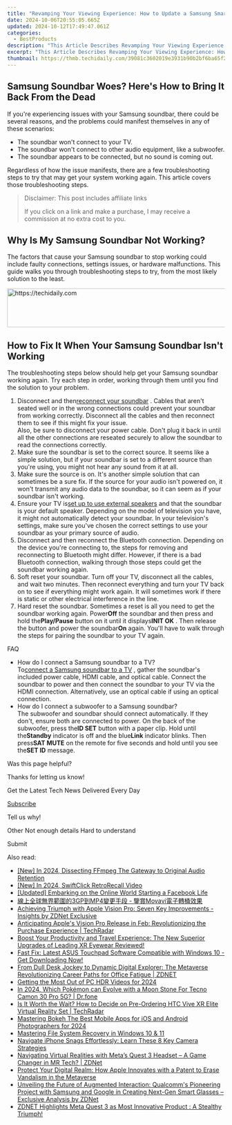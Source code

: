 ```yaml
---
title: "Revamping Your Viewing Experience: How to Update a Samsung Smart TV Model"
date: 2024-10-06T20:55:05.665Z
updated: 2024-10-12T17:49:47.061Z
categories:
  - BestProducts
description: "This Article Describes Revamping Your Viewing Experience: How to Update a Samsung Smart TV Model"
excerpt: "This Article Describes Revamping Your Viewing Experience: How to Update a Samsung Smart TV Model"
thumbnail: https://thmb.techidaily.com/39081c3602019e3931b90b2bf6ba65f285840198c689fcbfa16aad9f4c667d5e.jpg
---
```


## Samsung Soundbar Woes? Here's How to Bring It Back From the Dead
 If you're experiencing issues with your Samsung soundbar, there could be several reasons, and the problems could manifest themselves in any of these scenarios:

* The soundbar won't connect to your TV.
* The soundbar won't connect to other audio equipment, like a subwoofer.
* The soundbar appears to be connected, but no sound is coming out.

 Regardless of how the issue manifests, there are a few troubleshooting steps to try that may get your system working again. This article covers those troubleshooting steps.

>  Disclaimer: This post includes affiliate links
>
>  If you click on a link and make a purchase, I may receive a commission at no extra cost to you.
>

## Why Is My Samsung Soundbar Not Working?

 The factors that cause your Samsung soundbar to stop working could include faulty connections, settings issues, or hardware malfunctions. This guide walks you through troubleshooting steps to try, from the most likely solution to the least.

<!-- affiliate ads begin -->
<a href="https://imp.i357552.net/c/5597632/1030380/11832" target="_top" id="1030380">
  <img src="//a.impactradius-go.com/display-ad/11832-1030380" border="0" alt="https://techidaily.com" width="720" height="90"/>
</a>
<img height="0" width="0" src="https://imp.i357552.net/i/5597632/1030380/11832" style="position:absolute;visibility:hidden;" border="0" />
<!-- affiliate ads end -->

## How to Fix It When Your Samsung Soundbar Isn't Working

 The troubleshooting steps below should help get your Samsung soundbar working again. Try each step in order, working through them until you find the solution to your problem.

1. Disconnect and then[reconnect your soundbar](https://www.lifewire.com/connect-tv-to-external-audio-system-1846816) . Cables that aren't seated well or in the wrong connections could prevent your soundbar from working correctly. Disconnect all the cables and then reconnect them to see if this might fix your issue.  
 Also, be sure to disconnect your power cable. Don't plug it back in until all the other connections are reseated securely to allow the soundbar to read the connections correctly.
2. Make sure the soundbar is set to the correct source. It seems like a simple solution, but if your soundbar is set to a different source than you're using, you might not hear any sound from it at all.
3. Make sure the source is on. It's another simple solution that can sometimes be a sure fix. If the source for your audio isn't powered on, it won't transmit any audio data to the soundbar, so it can seem as if your soundbar isn't working.
4. Ensure your TV is[set up to use external speakers](https://www.lifewire.com/connect-and-set-up-a-sound-bar-4138615) and that the soundbar is your default speaker. Depending on the model of television you have, it might not automatically detect your soundbar. In your television's settings, make sure you've chosen the correct settings to use your soundbar as your primary source of audio.
5. Disconnect and then reconnect the Bluetooth connection. Depending on the device you're connecting to, the steps for removing and reconnecting to Bluetooth might differ. However, if there is a bad Bluetooth connection, walking through those steps could get the soundbar working again.
6. Soft reset your soundbar. Turn off your TV, disconnect all the cables, and wait two minutes. Then reconnect everything and turn your TV back on to see if everything might work again. It will sometimes work if there is static or other electrical interference in the line.
7. Hard reset the soundbar. Sometimes a reset is all you need to get the soundbar working again. Power**Off** the soundbar and then press and hold the**Play/Pause** button on it until it displays**INIT OK** . Then release the button and power the soundbar**On** again. You'll have to walk through the steps for pairing the soundbar to your TV again.

 FAQ

* How do I connect a Samsung soundbar to a TV?  
 To[connect a Samsung soundbar to a TV](https://www.lifewire.com/connect-samsung-soundbar-to-tv-5217392) , gather the soundbar's included power cable, HDMI cable, and optical cable. Connect the soundbar to power and then connect the soundbar to your TV via the HDMI connection. Alternatively, use an optical cable if using an optical connection.
* How do I connect a subwoofer to a Samsung soundbar?  
 The subwoofer and soundbar should connect automatically. If they don't, ensure both are connected to power. On the back of the subwoofer, press the**ID SET** button with a paper clip. Hold until the**Standby** indicator is off and the blue**Link** indicator blinks. Then press**SAT MUTE** on the remote for five seconds and hold until you see the**SET ID** message.

Was this page helpful?

Thanks for letting us know!

 Get the Latest Tech News Delivered Every Day

[Subscribe](https://www.lifewire.com/#)

Tell us why!

 Other  Not enough details  Hard to understand

 Submit

<ins class="adsbygoogle"
     style="display:block"
     data-ad-format="autorelaxed"
     data-ad-client="ca-pub-7571918770474297"
     data-ad-slot="1223367746"></ins>

<ins class="adsbygoogle"
     style="display:block"
     data-ad-client="ca-pub-7571918770474297"
     data-ad-slot="8358498916"
     data-ad-format="auto"
     data-full-width-responsive="true"></ins>

<span class="atpl-alsoreadstyle">Also read:</span>
<div><ul>
<li><a href="https://fox-hovers.techidaily.com/new-in-2024-dissecting-ffmpeg-the-gateway-to-original-audio-retention/"><u>[New] In 2024, Dissecting FFmpeg The Gateway to Original Audio Retention</u></a></li>
<li><a href="https://screen-recording.techidaily.com/new-in-2024-swiftclick-retrorecall-video/"><u>[New] In 2024, SwiftClick RetroRecall Video</u></a></li>
<li><a href="https://facebook-video-recording.techidaily.com/updated-embarking-on-the-online-world-starting-a-facebook-life/"><u>[Updated] Embarking on the Online World Starting a Facebook Life</u></a></li>
<li><a href="https://vp-tips.techidaily.com/1726223514003-3gpmp4-movavi/"><u>線上全球無界範圍的3GP到MP4變更手段 - 鑒賞Movavi電子轉桶效果</u></a></li>
<li><a href="https://tech-renaissance.techidaily.com/achieving-triumph-with-apple-vision-pro-seven-key-improvements-insights-by-zdnet-exclusive/"><u>Achieving Triumph with Apple Vision Pro: Seven Key Improvements - Insights by ZDNet Exclusive</u></a></li>
<li><a href="https://tech-renaissance.techidaily.com/anticipating-apples-vision-pro-release-in-feb-revolutionizing-the-purchase-experience-techradar/"><u>Anticipating Apple's Vision Pro Release in Feb: Revolutionizing the Purchase Experience | TechRadar</u></a></li>
<li><a href="https://tech-renaissance.techidaily.com/boost-your-productivity-and-travel-experience-the-new-superior-upgrades-of-leading-xr-eyewear-reviewed/"><u>Boost Your Productivity and Travel Experience: The New Superior Upgrades of Leading XR Eyewear Reviewed!</u></a></li>
<li><a href="https://driver-download.techidaily.com/fast-fix-latest-asus-touchpad-software-compatible-with-windows-10-get-downloading-now/"><u>Fast Fix: Latest ASUS Touchpad Software Compatible with Windows 10 - Get Downloading Now!</u></a></li>
<li><a href="https://tech-renaissance.techidaily.com/from-dull-desk-jockey-to-dynamic-digital-explorer-the-metaverse-revolutionizing-career-paths-for-office-fatigue-zdnet/"><u>From Dull Desk Jockey to Dynamic Digital Explorer: The Metaverse Revolutionizing Career Paths for Office Fatigue | ZDNET</u></a></li>
<li><a href="https://some-knowledge.techidaily.com/getting-the-most-out-of-pc-hdr-videos-for-2024/"><u>Getting the Most Out of PC HDR Videos for 2024</u></a></li>
<li><a href="https://pokemon-go-android.techidaily.com/in-2024-which-pokemon-can-evolve-with-a-moon-stone-for-tecno-camon-30-pro-5g-drfone-by-drfone-virtual-android/"><u>In 2024, Which Pokémon can Evolve with a Moon Stone For Tecno Camon 30 Pro 5G? | Dr.fone</u></a></li>
<li><a href="https://tech-renaissance.techidaily.com/is-it-worth-the-wait-how-to-decide-on-pre-ordering-htc-vive-xr-elite-virtual-reality-set-techradar/"><u>Is It Worth the Wait? How to Decide on Pre-Ordering HTC Vive XR Elite Virtual Reality Set | TechRadar</u></a></li>
<li><a href="https://smart-video-creator.techidaily.com/mastering-bokeh-the-best-mobile-apps-for-ios-and-android-photographers-for-2024/"><u>Mastering Bokeh The Best Mobile Apps for iOS and Android Photographers for 2024</u></a></li>
<li><a href="https://win11.techidaily.com/mastering-file-system-recovery-in-windows-10-and-11/"><u>Mastering File System Recovery in Windows 10 & 11</u></a></li>
<li><a href="https://fox-that.techidaily.com/navigate-iphone-snags-effortlessly-learn-these-8-key-camera-strategies/"><u>Navigate iPhone Snags Effortlessly: Learn These 8 Key Camera Strategies</u></a></li>
<li><a href="https://tech-renaissance.techidaily.com/navigating-virtual-realities-with-metas-quest-3-headset-a-game-changer-in-mr-tech-zdnet/"><u>Navigating Virtual Realities with Meta’s Quest 3 Headset – A Game Changer in MR Tech? | ZDNet</u></a></li>
<li><a href="https://tech-renaissance.techidaily.com/protect-your-digital-realm-how-apple-innovates-with-a-patent-to-erase-vandalism-in-the-metaverse/"><u>Protect Your Digital Realm: How Apple Innovates with a Patent to Erase Vandalism in the Metaverse</u></a></li>
<li><a href="https://tech-renaissance.techidaily.com/unveiling-the-future-of-augmented-interaction-qualcomms-pioneering-project-with-samsung-and-google-in-creating-next-gen-smart-glasses-exclusive-analysis-by-5/"><u>Unveiling the Future of Augmented Interaction: Qualcomm's Pioneering Project with Samsung and Google in Creating Next-Gen Smart Glasses – Exclusive Analysis by ZDNet</u></a></li>
<li><a href="https://tech-renaissance.techidaily.com/zdnet-highlights-meta-quest-3-as-most-innovative-product-a-stealthy-triumph/"><u>ZDNET Highlights Meta Quest 3 as Most Innovative Product : A Stealthy Triumph!</u></a></li>
</ul></div>

